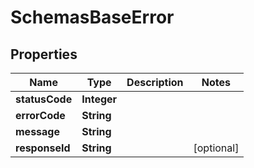 

# SchemasBaseError


## Properties

| Name | Type | Description | Notes |
|------------ | ------------- | ------------- | -------------|
|**statusCode** | **Integer** |  |  |
|**errorCode** | **String** |  |  |
|**message** | **String** |  |  |
|**responseId** | **String** |  |  [optional] |



